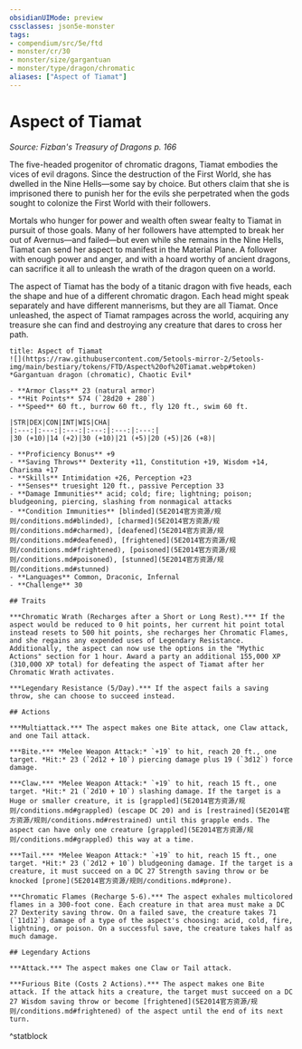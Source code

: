 ```yaml
---
obsidianUIMode: preview
cssclasses: json5e-monster
tags:
- compendium/src/5e/ftd
- monster/cr/30
- monster/size/gargantuan
- monster/type/dragon/chromatic
aliases: ["Aspect of Tiamat"]
---
```

# Aspect of Tiamat
*Source: Fizban's Treasury of Dragons p. 166*  

The five-headed progenitor of chromatic dragons, Tiamat embodies the vices of evil dragons. Since the destruction of the First World, she has dwelled in the Nine Hells—some say by choice. But others claim that she is imprisoned there to punish her for the evils she perpetrated when the gods sought to colonize the First World with their followers.

Mortals who hunger for power and wealth often swear fealty to Tiamat in pursuit of those goals. Many of her followers have attempted to break her out of Avernus—and failed—but even while she remains in the Nine Hells, Tiamat can send her aspect to manifest in the Material Plane. A follower with enough power and anger, and with a hoard worthy of ancient dragons, can sacrifice it all to unleash the wrath of the dragon queen on a world.

The aspect of Tiamat has the body of a titanic dragon with five heads, each the shape and hue of a different chromatic dragon. Each head might speak separately and have different mannerisms, but they are all Tiamat. Once unleashed, the aspect of Tiamat rampages across the world, acquiring any treasure she can find and destroying any creature that dares to cross her path.

```ad-statblock
title: Aspect of Tiamat
![](https://raw.githubusercontent.com/5etools-mirror-2/5etools-img/main/bestiary/tokens/FTD/Aspect%20of%20Tiamat.webp#token)
*Gargantuan dragon (chromatic), Chaotic Evil*

- **Armor Class** 23 (natural armor)
- **Hit Points** 574 (`28d20 + 280`)
- **Speed** 60 ft., burrow 60 ft., fly 120 ft., swim 60 ft.

|STR|DEX|CON|INT|WIS|CHA|
|:---:|:---:|:---:|:---:|:---:|:---:|
|30 (+10)|14 (+2)|30 (+10)|21 (+5)|20 (+5)|26 (+8)|

- **Proficiency Bonus** +9
- **Saving Throws** Dexterity +11, Constitution +19, Wisdom +14, Charisma +17
- **Skills** Intimidation +26, Perception +23
- **Senses** truesight 120 ft., passive Perception 33
- **Damage Immunities** acid; cold; fire; lightning; poison; bludgeoning, piercing, slashing from nonmagical attacks
- **Condition Immunities** [blinded](5E2014官方资源/规则/conditions.md#blinded), [charmed](5E2014官方资源/规则/conditions.md#charmed), [deafened](5E2014官方资源/规则/conditions.md#deafened), [frightened](5E2014官方资源/规则/conditions.md#frightened), [poisoned](5E2014官方资源/规则/conditions.md#poisoned), [stunned](5E2014官方资源/规则/conditions.md#stunned)
- **Languages** Common, Draconic, Infernal
- **Challenge** 30

## Traits

***Chromatic Wrath (Recharges after a Short or Long Rest).*** If the aspect would be reduced to 0 hit points, her current hit point total instead resets to 500 hit points, she recharges her Chromatic Flames, and she regains any expended uses of Legendary Resistance. Additionally, the aspect can now use the options in the "Mythic Actions" section for 1 hour. Award a party an additional 155,000 XP (310,000 XP total) for defeating the aspect of Tiamat after her Chromatic Wrath activates.

***Legendary Resistance (5/Day).*** If the aspect fails a saving throw, she can choose to succeed instead.

## Actions

***Multiattack.*** The aspect makes one Bite attack, one Claw attack, and one Tail attack.

***Bite.*** *Melee Weapon Attack:* `+19` to hit, reach 20 ft., one target. *Hit:* 23 (`2d12 + 10`) piercing damage plus 19 (`3d12`) force damage.

***Claw.*** *Melee Weapon Attack:* `+19` to hit, reach 15 ft., one target. *Hit:* 21 (`2d10 + 10`) slashing damage. If the target is a Huge or smaller creature, it is [grappled](5E2014官方资源/规则/conditions.md#grappled) (escape DC 20) and is [restrained](5E2014官方资源/规则/conditions.md#restrained) until this grapple ends. The aspect can have only one creature [grappled](5E2014官方资源/规则/conditions.md#grappled) this way at a time.

***Tail.*** *Melee Weapon Attack:* `+19` to hit, reach 15 ft., one target. *Hit:* 23 (`2d12 + 10`) bludgeoning damage. If the target is a creature, it must succeed on a DC 27 Strength saving throw or be knocked [prone](5E2014官方资源/规则/conditions.md#prone).

***Chromatic Flames (Recharge 5-6).*** The aspect exhales multicolored flames in a 300-foot cone. Each creature in that area must make a DC 27 Dexterity saving throw. On a failed save, the creature takes 71 (`11d12`) damage of a type of the aspect's choosing: acid, cold, fire, lightning, or poison. On a successful save, the creature takes half as much damage.

## Legendary Actions

***Attack.*** The aspect makes one Claw or Tail attack.

***Furious Bite (Costs 2 Actions).*** The aspect makes one Bite attack. If the attack hits a creature, the target must succeed on a DC 27 Wisdom saving throw or become [frightened](5E2014官方资源/规则/conditions.md#frightened) of the aspect until the end of its next turn.
```
^statblock